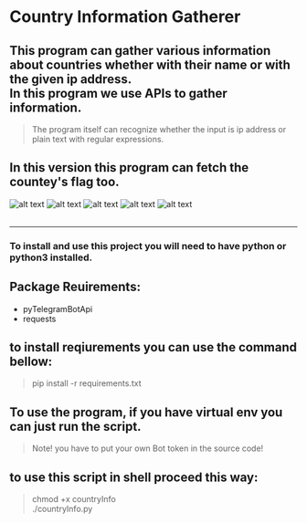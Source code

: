 # Country Information Gatherer
## This program can gather various information about countries whether with their name or with the given ip address.<br>  In this program  we use APIs to gather information.
> The program itself can recognize whether the input is ip address or plain text with regular expressions.

## In this version this program can fetch the countey's flag too.
![alt text](https://img.shields.io/badge/-Telegram-blue)
![alt text](https://img.shields.io/badge/-Python-brightgreen)
![alt text](https://img.shields.io/badge/-GitHub-blueviolet)
![alt text](https://img.shields.io/badge/-Information%20Gathering-lightgrey)
![alt text](https://img.shields.io/badge/-Requests-yellow)
<br >
<br >

---
### To install and use this project you will  need to have python or python3 installed.

## Package Reuirements:
- pyTelegramBotApi
- requests

## to install reqiurements you can use the command bellow: <br >
> pip install -r requirements.txt

## To use the program, if you have virtual env you can just run the script.
>Note! you have to put your own Bot token in the source code!

## to use this script in shell proceed this way:
>chmod +x countryInfo <br >
>./countryInfo.py


